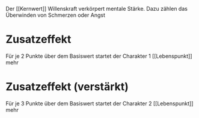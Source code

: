 Der [[Kernwert]] Willenskraft verkörpert mentale Stärke.
Dazu zählen das Überwinden von Schmerzen oder Angst
# Zusatzeffekt
Für je 2 Punkte über dem Basiswert startet der Charakter 1 [[Lebenspunkt]] mehr
# Zusatzeffekt (verstärkt)
Für je 3 Punkte über dem Basiswert startet der Charakter 2 [[Lebenspunkt]] mehr